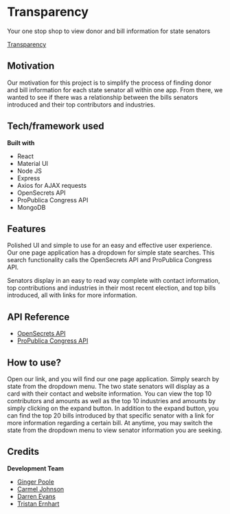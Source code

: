 # Transparency

Your one stop shop to view donor and bill information for state senators

[Transparency](https://teamtransparency.herokuapp.com/)

## Motivation

Our motivation for this project is to simplify the process of finding donor and bill information for each state senator all within one app. From there, we wanted to see if there was a relationship between the bills senators introduced and their top contributors and industries.  

## Tech/framework used

<b>Built with</b>
- React
- Material UI
- Node JS
- Express
- Axios for AJAX requests
- OpenSecrets API
- ProPublica Congress API
- MongoDB

## Features

Polished UI and simple to use for an easy and effective user experience. Our one page application has a dropdown for simple state searches. This search functionality calls the OpenSecrets API and ProPublica Congress API.

Senators display in an easy to read way complete with contact information, top contributions and industries in their most recent election, and top bills introduced, all with links for more information.

## API Reference

- [OpenSecrets API](https://www.opensecrets.org/open-data/api)
- [ProPublica Congress API](https://www.propublica.org/datastore/api/propublica-congress-api)

## How to use?

Open our link, and you will find our one page application. Simply search by state from the dropdown menu. The two state senators will display as a card with their contact and website information. You can view the top 10 contributors and amounts as well as the top 10 industries and amounts by simply clicking on the expand button. In addition to the expand button, you can find the top 20 bills introduced by that specific senator with a link for more information regarding a certain bill. At anytime, you may switch the state from the dropdown menu to view senator information you are seeking.

## Credits

<b>Development Team</b>
- [Ginger Poole](https://github.com/gingermw)
- [Carmel Johnson](https://github.com/carmelvineyard)
- [Darren Evans](https://github.com/darrenrevans10)
- [Tristan Ernhart](https://github.com/Bobleb)

